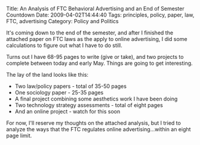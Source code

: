 Title: An Analysis of FTC Behavioral Advertising and an End of Semester Countdown
Date: 2009-04-02T14:44:40
Tags: principles, policy, paper, law, FTC, advertising
Category: Policy and Politics


It's coming down to the end of the semester, and after I finished the attached paper on FTC laws as the apply to online advertising, I did some calculations to figure out what I have to do still. 

Turns out I have 68-95 pages to write (give or take), and two projects to complete between today and early May. Things are going to get interesting. 

The lay of the land looks like this:

 - Two law/policy papers - total of 35-50 pages
 - One sociology paper - 25-35 pages
 - A final project combining some aesthetics work I have been doing
 - Two technology strategy assessments - total of eight pages
 - And an online project - watch for this soon


For now, I'll reserve my thoughts on the attached analysis, but I tried to analyze the ways that the FTC regulates online advertising...within an eight page limit. 
